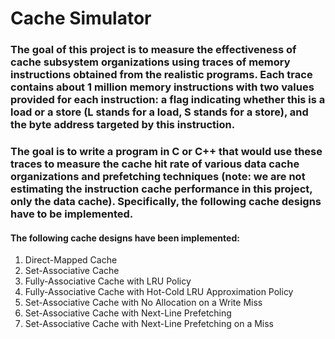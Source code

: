 # Cache Simulator

### The goal of this project is to measure the effectiveness of cache subsystem organizations using traces of memory instructions obtained from the realistic programs. Each trace contains about 1 million memory instructions with two values provided for each instruction: a flag indicating whether this is a load or a store (L stands for a load, S stands for a store), and the byte address targeted by this instruction. 
### The goal is to write a program in C or C++ that would use these traces to measure the cache hit rate of various data cache organizations and prefetching techniques (note: we are not estimating the instruction cache performance in this project, only the data cache). Specifically, the following cache designs have to be implemented.

#### The following cache designs have been implemented: 
1. Direct-Mapped Cache
2. Set-Associative Cache
3. Fully-Associative Cache with LRU Policy
4. Fully-Associative Cache with Hot-Cold LRU Approximation Policy
5. Set-Associative Cache with No Allocation on a Write Miss
6. Set-Associative Cache with Next-Line Prefetching
7. Set-Associative Cache with Next-Line Prefetching on a Miss
